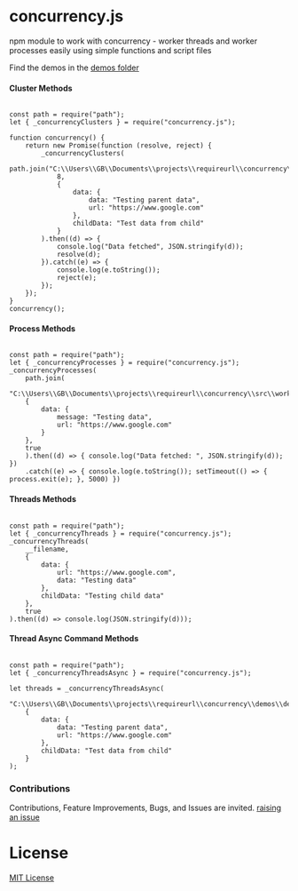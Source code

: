 # concurrency.js

npm module to work with concurrency - worker threads and worker processes easily using simple functions and script files

Find the demos in the [demos folder](./demos)

#### Cluster Methods

```

const path = require("path");
let { _concurrencyClusters } = require("concurrency.js");

function concurrency() {
    return new Promise(function (resolve, reject) {
        _concurrencyClusters(
            path.join("C:\\Users\\GB\\Documents\\projects\\requireurl\\concurrency\\src\\worker.cluster.js"),
            8,
            {
                data: {
                    data: "Testing parent data",
                    url: "https://www.google.com"
                },
                childData: "Test data from child"
            }
        ).then((d) => {
            console.log("Data fetched", JSON.stringify(d));
            resolve(d);
        }).catch((e) => {
            console.log(e.toString());
            reject(e);
        });
    });
}
concurrency();

```

#### Process Methods

```

const path = require("path");
let { _concurrencyProcesses } = require("concurrency.js");
_concurrencyProcesses(
    path.join(
    "C:\\Users\\GB\\Documents\\projects\\requireurl\\concurrency\\src\\worker.process.js"),
    {
        data: {
            message: "Testing data",
            url: "https://www.google.com"
        }
    },
    true
    ).then((d) => { console.log("Data fetched: ", JSON.stringify(d)); })
    .catch((e) => { console.log(e.toString()); setTimeout(() => { process.exit(e); }, 5000) })

```

#### Threads Methods

```

const path = require("path");
let { _concurrencyThreads } = require("concurrency.js");
_concurrencyThreads(
    __filename,
    {
        data: {
            url: "https://www.google.com",
            data: "Testing data"
        },
        childData: "Testing child data"
    },
    true
).then((d) => console.log(JSON.stringify(d)));

```

#### Thread Async Command Methods

```

const path = require("path");
let { _concurrencyThreadsAsync } = require("concurrency.js");

let threads = _concurrencyThreadsAsync(
    "C:\\Users\\GB\\Documents\\projects\\requireurl\\concurrency\\demos\\demos.threads.js",
    {
        data: {
            data: "Testing parent data",
            url: "https://www.google.com"
        },
        childData: "Test data from child"
    }
);

```

### Contributions

Contributions, Feature Improvements, Bugs, and Issues are invited. [raising an issue](https://github.com/ganeshkbhat/concurrency.js/issues)

# License

[MIT License](./LICENSE)
